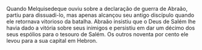 ﻿Quando Melquisedeque ouviu sobre a declaração de guerra de Abraão, partiu para dissuadi-lo, mas apenas alcançou seu antigo discípulo quando ele retornava vitorioso da batalha. Abraão insistiu que o Deus de Salém lhe havia dado a vitória sobre seus inimigos e persistiu em dar um décimo dos seus espólios para o tesouro de Salém. Os outros noventa por cento ele levou para a sua capital em Hebron.